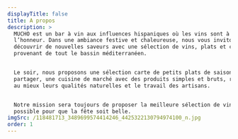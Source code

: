 ```yaml
---
displayTitle: false
title: A propos
description: >
  MUCHO est un bar à vin aux influences hispaniques où les vins sont à
  l’honneur. Dans une ambiance festive et chaleureuse, nous vous invitons à
  découvrir de nouvelles saveurs avec une sélection de vins, plats et cocktails
  provenant de tout le bassin méditerranéen. 


  Le soir, nous proposons une sélection carte de petits plats de saison à
  partager, une cuisine de marché avec des produits simples et bruts, respectant
  au mieux leurs qualités naturelles et le travail des artisans.


  Notre mission sera toujours de proposer la meilleure sélection de vins
  possible pour que la fête soit belle.
imgSrc: /118481713_3489699574414246_4425322130794974100_n.jpg
order: 1
---
```

